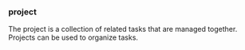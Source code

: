 ### project

The project is a collection of related tasks that are managed together. Projects can be used to organize tasks.
